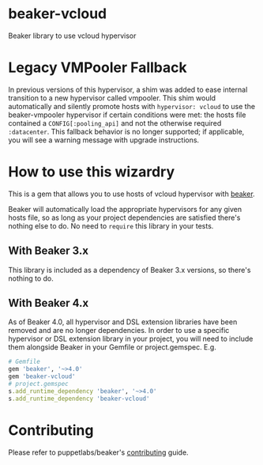 # beaker-vcloud

Beaker library to use vcloud hypervisor

# Legacy VMPooler Fallback

In previous versions of this hypervisor, a shim was added to ease internal transition to a new hypervisor called vmpooler. This shim would automatically and silently promote hosts with `hypervisor: vcloud` to use the beaker-vmpooler hypervisor if certain conditions were met: the hosts file contained a `CONFIG[:pooling_api]` and not the otherwise required `:datacenter`. This fallback behavior is no longer supported; if applicable, you will see a warning message with upgrade instructions.

# How to use this wizardry

This is a gem that allows you to use hosts of vcloud hypervisor with [beaker](https://github.com/puppetlabs/beaker).

Beaker will automatically load the appropriate hypervisors for any given hosts file, so as long as your project dependencies are satisfied there's nothing else to do. No need to `require` this library in your tests.

## With Beaker 3.x

This library is included as a dependency of Beaker 3.x versions, so there's nothing to do.

## With Beaker 4.x

As of Beaker 4.0, all hypervisor and DSL extension libraries have been removed and are no longer dependencies. In order to use a specific hypervisor or DSL extension library in your project, you will need to include them alongside Beaker in your Gemfile or project.gemspec. E.g.

~~~ruby
# Gemfile
gem 'beaker', '~>4.0'
gem 'beaker-vcloud'
# project.gemspec
s.add_runtime_dependency 'beaker', '~>4.0'
s.add_runtime_dependency 'beaker-vcloud'
~~~

# Contributing

Please refer to puppetlabs/beaker's [contributing](https://github.com/puppetlabs/beaker/blob/master/CONTRIBUTING.md) guide.
